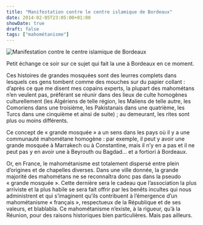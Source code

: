 ```yaml
---
title: "Manifestation contre le centre islamique de Bordeaux"
date: 2014-02-05T23:05:00+01:00
showDate: true
draft: false
tags: ["mahométanisme"]
---
```


![Manifestation contre le centre islamique de Bordeaux](/images/manifestation-contre-grande-mosquee-de-bordeaux.jpg)

Petit échange ce soir sur ce sujet qui fait la une à Bordeaux en ce moment.

Ces histoires de grandes mosquées sont des leurres complets dans lesquels ces gens tombent comme des mouches sur du papier collant&nbsp;: d’après ce que me disent mes copains experts, la plupart des mahométans n’en veulent pas, préférant se réunir dans des lieux de culte homogènes culturellement (les Algériens de telle région, les Maliens de telle autre, les Comoriens dans une troisième, les Pakistanais dans une quatrième, les Turcs dans une cinquième et ainsi de suite)&nbsp;; au demeurant, les rites sont plus ou moins différents.

Ce concept de &laquo;&nbsp;grande mosquée&nbsp;&raquo; a un sens dans les pays où il y a une communauté mahométane homogène&nbsp;: par exemple, il peut y avoir une grande mosquée à Marrakech ou à Constantine, mais il n’y en a pas et il ne peut pas y en avoir une à Beyrouth ou Bagdad... et a fortiori à Bordeaux.

Or, en France, le mahométanisme est totalement dispersé entre plein d’origines et de chapelles diverses. Dans une ville donnée, la grande majorité des mahométans ne se reconnaîtra donc pas dans la pseudo &laquo;&nbsp;grande mosquée&nbsp;&raquo;. Cette dernière sera le cadeau que l’association la plus arriviste et la plus habile se sera fait offrir par les benêts incultes qui nous administrent et qui s’imaginent qu’ils contribuent à l’émergence d’un mahométanisme &laquo;&nbsp;français&nbsp;&raquo;, respectueux de la République et de ses valeurs, et blablabla. Ce mahométanisme n’existe, à la rigueur, qu’à la Réunion, pour des raisons historiques bien particulières. Mais pas ailleurs.